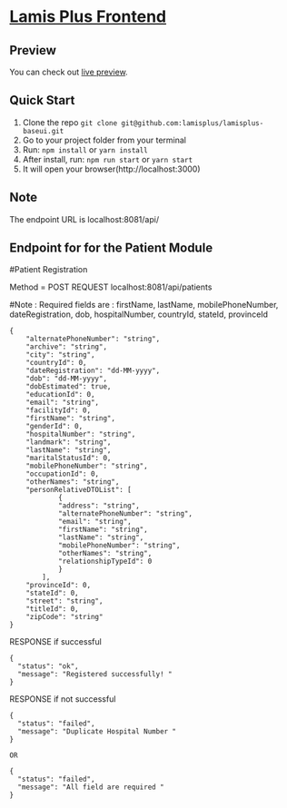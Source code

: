 # [Lamis Plus Frontend](https://github.com/lamisplus/lamisplus-baseui.git)



## Preview

You can check out [live preview](https://lamisplus.org).

## Quick Start

1.  Clone the repo `git clone git@github.com:lamisplus/lamisplus-baseui.git`
2.  Go to your project folder from your terminal
3.  Run: `npm install` or `yarn install`
4.  After install, run: `npm run start` or `yarn start`
5.  It will open your browser(http://localhost:3000)

## Note
The endpoint URL is localhost:8081/api/
## Endpoint for for the Patient Module 


#Patient Registration

Method = POST
REQUEST  localhost:8081/api/patients

#Note : Required fields are : firstName, lastName, mobilePhoneNumber, dateRegistration, dob, hospitalNumber, countryId, stateId, provinceId

    {
        "alternatePhoneNumber": "string",
        "archive": "string",
        "city": "string",
        "countryId": 0,
        "dateRegistration": "dd-MM-yyyy",
        "dob": "dd-MM-yyyy",
        "dobEstimated": true,
        "educationId": 0,
        "email": "string",
        "facilityId": 0,
        "firstName": "string",
        "genderId": 0,
        "hospitalNumber": "string",
        "landmark": "string",
        "lastName": "string",
        "maritalStatusId": 0,
        "mobilePhoneNumber": "string",
        "occupationId": 0,
        "otherNames": "string",
        "personRelativeDTOList": [
                {
                "address": "string",
                "alternatePhoneNumber": "string",
                "email": "string",
                "firstName": "string",
                "lastName": "string",
                "mobilePhoneNumber": "string",
                "otherNames": "string",
                "relationshipTypeId": 0
                }
            ],
        "provinceId": 0,
        "stateId": 0,
        "street": "string",
        "titleId": 0,
        "zipCode": "string"
    }


RESPONSE if successful
    
    {
      "status": "ok",
      "message": "Registered successfully! "
    }
       
RESPONSE if not successful
    
    {
      "status": "failed",
      "message": "Duplicate Hospital Number "
    }
      
    OR

    {
      "status": "failed",
      "message": "All field are required "
    }
